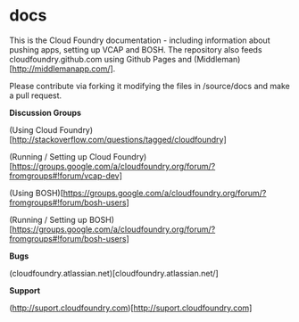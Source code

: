 docs
====

This is the Cloud Foundry documentation - including information about pushing apps, setting up VCAP and BOSH. The repository also feeds cloudfoundry.github.com using Github Pages and (Middleman)[http://middlemanapp.com/].

Please contribute via forking it modifying the files in /source/docs and make a pull request.

**Discussion Groups**

(Using Cloud Foundry)[http://stackoverflow.com/questions/tagged/cloudfoundry]

(Running / Setting up Cloud Foundry)[https://groups.google.com/a/cloudfoundry.org/forum/?fromgroups#!forum/vcap-dev]

(Using BOSH)[https://groups.google.com/a/cloudfoundry.org/forum/?fromgroups#!forum/bosh-users]

(Running / Setting up BOSH)[https://groups.google.com/a/cloudfoundry.org/forum/?fromgroups#!forum/bosh-users]

**Bugs**

(cloudfoundry.atlassian.net)[cloudfoundry.atlassian.net/]

**Support**

(http://suport.cloudfoundry.com)[http://suport.cloudfoundry.com]

